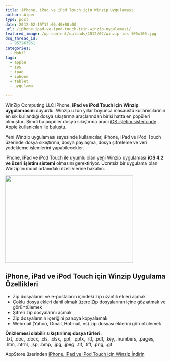 ```yaml
---
title: iPhone, iPad ve iPod Touch için Winzip Uygulaması
author: Alper
type: post
date: 2012-02-19T12:06:40+00:00
url: /iphone-ipad-ve-ipod-touch-icin-winzip-uygulamasi/
featured_image: /wp-content/uploads/2012/02/winzip-ios-100x100.jpg
dsq_thread_id:
  - 957263961
categories:
  - Mobil
tags:
  - apple
  - ios
  - ipad
  - iphone
  - tablet
  - uygulama

---
```

WinZip Computing LLC iPhone, **iPad ve iPod Touch için Winzip uygulamasını** duyurdu. Winzip uzun yıllar boyunca masaüstü kullanıcılarının en sık kullandığı dosya sıkıştırma araçlarından birisi hatta en popüleri olmuştur. Şimdi bu popüler dosya sıkıştırma aracı <a title="iOS işletim sistemi" href="https://www.murekkep.org/ios-5-ile-gelen-yeni-ozelliklerin-tum-listesi-6882" target="_blank" class="broken_link">iOS işletim sisteminde</a> Apple kullanıcıları ile buluştu.

Yeni Winzip uygulaması sayesinde kullanıcılar, iPhone, iPad ve iPod Touch üzerinde dosya sıkıştırma, dosya paylaşma, dosya şifreleme ve veri yedekleme işlemlerini yapabilecekler.

iPhone, iPad ve iPod Touch ile uyumlu olan yeni Winzip uygulaması **iOS 4.2 ve üzeri işletim sistemi** olmasını gerektiriyor. Ücretsiz bir uygulama olan Winzip&#8217;in mobil ortamdaki özelliklerine bakalım.

<img class="aligncenter size-full wp-image-7867" title="winzip-ios" src="https://www.murekkep.org/wp-content/uploads/2012/02/winzip-ios.jpg" alt="" width="400" height="273" srcset="https://www.murekkep.org/wp-content/uploads/2012/02/winzip-ios.jpg 400w, https://www.murekkep.org/wp-content/uploads/2012/02/winzip-ios-50x34.jpg 50w, https://www.murekkep.org/wp-content/uploads/2012/02/winzip-ios-183x125.jpg 183w" sizes="(max-width: 400px) 100vw, 400px" /> 

## iPhone, iPad ve iPod Touch için Winzip Uygulama Özellikleri

  * Zip dosyalarını ve e-postaların içindeki zip uzantılı ekleri açmak
  * Çoklu dosya ekleri dahil olmak üzere Zip dosyalarının içine göz atmak ve görüntülemek
  * Şifreli zip dosyalarını açmak
  * Zip dosyalarının içeriğini panoya kopyalamak
  * Webmail (Yahoo, Gmail, Hotmail, vs) zip dosyası eklerini görüntülemek

**Önizlemesi olabilir sıkıştırılmış dosya türleri:**  
.txt, .doc, .docx, .xls, .xlsx, .ppt, .pptx, .rtf, .pdf, .key, .numbers, .pages, .htm, .html, .jsp, .bmp, .jpg, .jpeg, .tif, .tiff, .png, .gif

AppStore üzerinden <a title="Winzip AppStore" href="http://itunes.apple.com/us/app/winzip/id500637987" target="_blank">iPhone, iPad ve iPod Touch için Winzip İndirin</a>